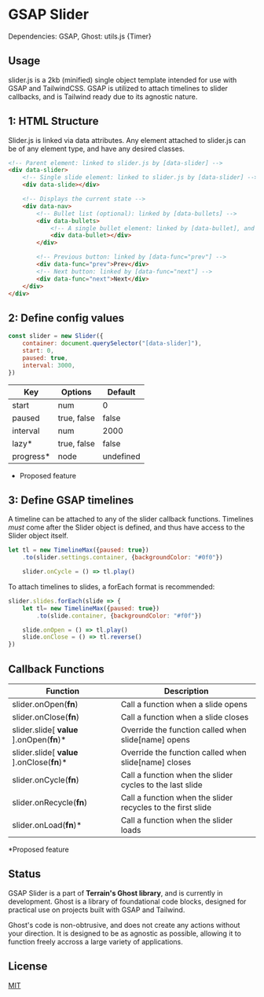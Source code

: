 # GSAP Slider

Dependencies: GSAP, Ghost: utils.js {Timer}

## Usage

slider.js is a 2kb (minified) single object template intended for use with GSAP and TailwindCSS. GSAP is utilized to attach timelines to slider callbacks, and is Tailwind ready due to its agnostic nature.

## 1: HTML Structure
Slider.js is linked via data attributes. Any element attached to slider.js can be of any element type, and have any desired classes.

```html
<!-- Parent element: linked to slider.js by [data-slider] -->
<div data-slider>
    <!-- Single slide element: linked to slider.js by [data-slider] -->
    <div data-slide></div>

    <!-- Displays the current state -->
    <div data-nav>
        <!-- Bullet list (optional): linked by [data-bullets] -->
        <div data-bullets>
            <!-- A single bullet element: linked by [data-bullet], and used to generate additional bullets based on slider.length -->
            <div data-bullet></div>
        </div>

        <!-- Previous button: linked by [data-func="prev"] -->
        <div data-func="prev">Prev</div>
        <!-- Next button: linked by [data-func="next"] -->
        <div data-func="next">Next</div>
    </div>
</div>
```

## 2: Define config values

```javascript
const slider = new Slider({
    container: document.querySelector("[data-slider]"),
    start: 0,
    paused: true,
    interval: 3000,
})
```

Key | Options | Default
------------ | ------------- | -------------
start | num | 0
paused | true, false | false
interval | num | 2000
lazy* | true, false | false
progress* | node | undefined

* Proposed feature

## 3: Define GSAP timelines

A timeline can be attached to any of the slider callback functions. Timelines *must* come after the Slider object is defined, and thus have access to the Slider object itself. 

```javascript
let tl = new TimelineMax({paused: true})
    .to(slider.settings.container, {backgroundColor: "#0f0"})

    slider.onCycle = () => tl.play()
```

To attach timelines to slides, a forEach format is recommended:

```javascript
slider.slides.forEach(slide => {
    let tl= new TimelineMax({paused: true})
        .to(slide.container, {backgroundColor: "#f0f"})

    slide.onOpen = () => tl.play()
    slide.onClose = () => tl.reverse()
})
```

## Callback Functions

Function | Description
------------ | -------------
slider.onOpen(**fn**) | Call a function when a slide opens
slider.onClose(**fn**) | Call a function when a slide closes
slider.slide[ **value** ].onOpen(**fn**)* | Override the function called when slide[name] opens
slider.slide[ **value** ].onClose(**fn**)* | Override the function called when slide[name] closes
slider.onCycle(**fn**) | Call a function when the slider cycles to the last slide
slider.onRecycle(**fn**) | Call a function when the slider recycles to the first slide
slider.onLoad(**fn**)* | Call a function when the slider loads

*Proposed feature

## Status
GSAP Slider is a part of **Terrain's Ghost library**, and is currently in development. Ghost is a library of foundational code blocks, designed for practical use on projects built with GSAP and Tailwind. 

Ghost's code is non-obtrusive, and does not create any actions without your direction. It is designed to be as agnostic as possible, allowing it to function freely accross a large variety of applications.

## License
[MIT](https://choosealicense.com/licenses/mit/)
